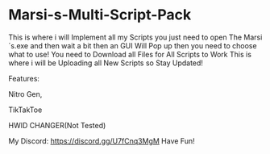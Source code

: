 # Marsi-s-Multi-Script-Pack

This is where i will Implement all my Scripts you just need to open The Marsi´s.exe and then wait a bit then an GUI Will Pop up then you need to choose what to use! You need to Download all Files for All Scripts to Work
This is where i will be Uploading all New Scripts so Stay Updated!

Features:

Nitro Gen,

TikTakToe

HWID CHANGER(Not Tested)



My Discord: https://discord.gg/U7fCnq3MgM
Have Fun!
